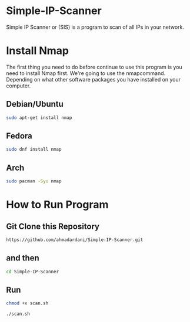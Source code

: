 # Simple-IP-Scanner
Simple IP Scanner or (SIS) is a program to scan of all IPs in your network.
# Install Nmap
The first thing you need to do before continue to use this program is you need to install Nmap first.
We're going to use the nmapcommand. Depending on what other software packages you have installed on your computer.
## Debian/Ubuntu
```bash
sudo apt-get install nmap
```
## Fedora
```bash
sudo dnf install nmap
```
## Arch
```bash
sudo pacman -Syu nmap
```
# How to Run Program
## Git Clone this Repository
```bash
https://github.com/ahmadardani/Simple-IP-Scanner.git
```
## and then
```bash
cd Simple-IP-Scanner
```
## Run
```bash
chmod +x scan.sh
```
```bash
./scan.sh
```
